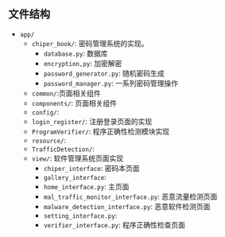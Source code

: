 
## 文件结构
- `app/`
  - `chiper_book/`: 密码管理系统的实现。
    - `database.py`: 数据库
    - `encryption,py`: 加密解密
    - `password_generator.py`: 随机密码生成
    - `password_manager.py`: 一系列密码管理操作
  - `common/`:页面相关组件
  - `components/`: 页面相关组件
  - `config/`: 
  - `login_register/`: 注册登录页面的实现
  - `ProgramVerifier/`: 程序正确性检测模块实现
  - `resource/`: 
  - `TrafficDetection/`: 
  - `view/`: 软件管理系统页面实现
    - `chiper_interface`: 密码本页面
    - `gallery_interface`:
    - `home_interface.py`: 主页面
    - `mal_traffic_monitor_interface.py`: 恶意流量检测页面
    - `malware_detection_interface.py`: 恶意软件检测页面
    - `setting_interface.py`: 
    - `verifier_interface.py`: 程序正确性检查页面



